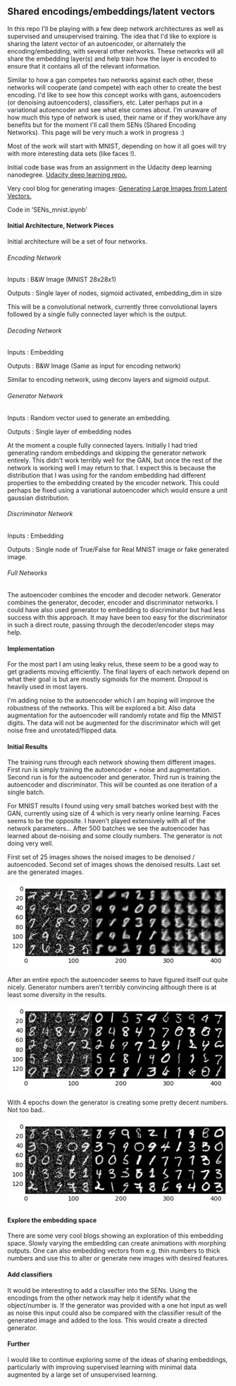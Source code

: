 ## Shared encodings/embeddings/latent vectors

In this repo I'll be playing with a few deep network architectures as well as supervised and unsupervised training.  The idea that I'd like to explore is sharing the latent vector of an autoencoder, or alternately the encoding/embedding, with several other networks.  These networks will all share the embedding layer(s) and help train how the layer is encoded to ensure that it contains all of the relevant information.

Similar to how a gan competes two networks against each other, these networks will cooperate (and compete) with each other to create the best encoding.  I'd like to see how this concept works with gans, autoencoders (or denoising autoencoders), classifiers, etc.  Later perhaps put in a variational autoencoder and see what else comes about.  I'm unaware of how much this type of network is used, their name or if they work/have any benefits but for the moment I'll call them SENs (Shared Encoding Networks).  This page will be very much a work in progress :)

Most of the work will start with MNIST, depending on how it all goes will try with more interesting data sets (like faces !).

Initial code base was from an assignment in the Udacity deep learning nanodegree.  [Udacity deep learning repo.](https://github.com/udacity/deep-learning)

Very cool blog for generating images:
[Generating Large Images from Latent Vectors.](http://blog.otoro.net/2016/04/01/generating-large-images-from-latent-vectors/)

Code in 'SENs_mnist.ipynb'

#### Initial Architecture, Network Pieces

Initial architecture will be a set of four networks.  

###### Encoding Network

Inputs : B&W Image (MNIST 28x28x1)

Outputs : Single layer of nodes, sigmoid activated, embedding_dim in size

This will be a convolutional network, currently three convolutional layers followed by a single fully connected layer which is the output.

###### Decoding Network
Inputs : Embedding

Outputs : B&W Image (Same as input for encoding network)

Similar to encoding network, using deconv layers and sigmoid output.

###### Generator Network
Inputs : Random vector used to generate an embedding.  

Outputs : Single layer of embedding nodes

At the moment a couple fully connected layers.  Initially I had tried generating random embeddings and skipping the generator network entirely.  This didn't work terribly well for the GAN, but once the rest of the network is working well I may return to that.  I expect this is because the distribution that I was using for the random embedding had different properties to the embedding created by the encoder network.  This could perhaps be fixed using a variational autoencoder which would ensure a unit gaussian distribution.   

###### Discriminator Network
Inputs : Embedding

Outputs : Single node of True/False for Real MNIST image or fake generated image.

###### Full Networks
The autoencoder combines the encoder and decoder network.  Generator combines the generator, decoder, encoder and discriminator networks.  I could have also used generator to embedding to discriminator but had less success with this approach.  It may have been too easy for the discriminator in such a direct route, passing through the decoder/encoder steps may help.

#### Implementation

For the most part I am using leaky relus, these seem to be a good way to get gradients moving efficiently.  The final layers of each network depend on what their goal is but are mostly sigmoids for the moment.  Dropout is heavily used in most layers.  

I'm adding noise to the autoencoder which I am hoping will improve the robustness of the networks.  This will be explored a bit.  Also data augmentation for the autoencoder will randomly rotate and flip the MNIST digits.  The data will not be augmented for the discriminator which will get noise free and unrotated/flipped data.

#### Initial Results

The training runs through each network showing them different images.  First run is simply training the autoencoder + noise and augmentation.  Second run is for the autoencoder and generator. Third run is training the autoencoder and discriminator.  This will be counted as one iteration of a single batch.  

For MNIST results I found using very small batches worked best with the GAN, currently using size of 4 which is very nearly online learning.  Faces seems to be the opposite.  I haven't played extensively with all of the network parameters...  After 500 batches we see the autoencoder has learned about de-noising and some cloudy numbers.  The generator is not doing very well.

First set of 25 images shows the noised images to be denoised / autoencoded.  Second set of images shows the denoised results.  Last set are the generated images.

[image1]: ./mnist_results_500_batches.png
![MNIST results after 500 iterations][image1]

After an entire epoch the autoencoder seems to have figured itself out quite nicely.  Generator numbers aren't terribly convincing although there is at least some diversity in the results.

[image2]: ./mnist_results_1_epoch.png
![MNIST results after 1 epoch][image2]

With 4 epochs down the generator is creating some pretty decent numbers.  Not too bad..

[image3]: ./mnist_results_4_epochs.png
![MNIST results after 4 epochs][image3]


#### Explore the embedding space
There are some very cool blogs showing an exploration of this embedding space.  Slowly varying the embedding can create animations with morphing outputs.  One can also embedding vectors from e.g. thin numbers to thick numbers and use this to alter or generate new images with desired features.



#### Add classifiers
It would be interesting to add a classifier into the SENs.  Using the encodings from the other network may help it identify what the object/number is.  If the generator was provided with a one hot input as well as noise this input could also be compared with the classifier result of the generated image and added to the loss.  This would create a directed generator.

#### Further

I would like to continue exploring some of the ideas of sharing embeddings, particularly with improving supervised learning with minimal data augmented by a large set of unsupervised learning.  
